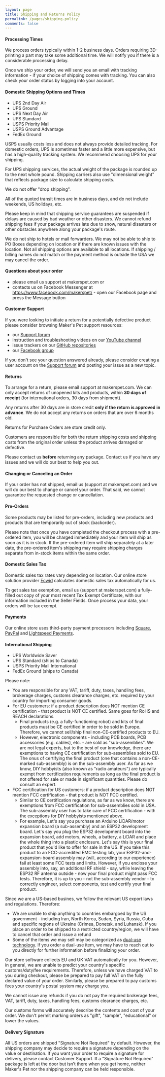 ```yaml
---
layout: page
title: Shipping and Returns Policy
permalink: /pages/shipping-policy
comments: false
---
```


<h4 class="h4">Processing Times</h4>

<p>We process orders typically within 1-2 business days. Orders requiring 3D-printing a part may take some additional time.
We will notify you if there is a considerable processing delay.</p>

<p>Once we ship your order, we will send you an email with tracking information - if your choice of shipping comes with tracking. You can also check your order status by logging into your account.</p>

<h4 class="h4">Domestic Shipping Options and Times</h4>

<ul>
  <li>UPS 2nd Day Air</li>
  <li>UPS Ground</li>
  <li>UPS Next Day Air</li>
  <li>UPS Standard</li>
  <li>USPS Priority Mail</li>
  <li>USPS Ground Advantage</li>
  <li>FedEx Ground</li>
</ul>

<p>USPS usually costs less and does not always provide detailed tracking. 
For domestic orders, UPS is sometimes faster and a little more expensive, but has a high-quality tracking system. We recommend choosing UPS for your shipping.</p>

<p>For UPS shipping services, the actual weight of the package is rounded up to the next whole pound. Shipping carriers also use "dimensional weight" that reflects package size to calculate shipping costs.</p>

<p>We do not offer "drop shipping".</p>

<p>All of the quoted transit times are in business days, and do not include weekends, US holidays, etc.</p>

<p>Please keep in mind that shipping service guarantees are suspended if delays are caused by bad weather or other disasters. We cannot refund shipping fees if your package arrives late due to snow, natural disasters or other obstacles anywhere along your package's route.</p>

<p>We do not ship to hotels or mail forwarders. We may not be able to ship to PO Boxes depending on location or if there are known issues with the location. Not all shipping options are available to all locations. If shipping / billing names do not match or the payment method is outside the USA we may cancel the order.</p>


<h4 class="h4">Questions about your order</h4>

<p><ul>
  <li>please email us support at makerspet.com or</li>
  <li>contacts us on Facebook Messenger at <a href="https://www.facebook.com/makerspet/">https://www.facebook.com/makerspet/</a>
- open our Facebook page and press the Message button</li>
</ul></p>


<h4 class="h4">Customer Support</h4>

<p>If you were looking to initiate a return for a potentially defective product please consider browsing Maker's Pet support resources:</p>
<p><ul>
  <li>our <a href="https://github.com/makerspet/support/discussions">Support forum</a></li>
  <li>instruction and troubleshooting videos on our <a href="https://youtube.com/@makerspet/">YouTube channel</a></li>
  <li>issue trackers on our <a href="https://github.com/makerspet">GitHub repositories</a></li>
  <li>our <a href="https://www.facebook.com/groups/243730868651472/">Facebook group</a></li>
</ul></p>

<p>If you don't see your question answered already, please consider creating a user account on the
<a href="https://github.com/makerspet/support/discussions">Support forum</a> and posting your issue as a new topic.</p>


<h4 class="h4">Returns</h4>

<p>To arrange for a return, please email support at makerspet.com. We can only accept returns of unopened kits and products, within <b>30 days of receipt</b> (for international orders, 30 days from shipment).</p>

<p>Any returns after 30 days are in store credit <b>only if the return is approved in advance</b>. We do not accept any returns on orders that are over 6 months old.</p>

<p>Returns for Purchase Orders are store credit only.</p>

<p>Customers are responsible for both the return shipping costs and shipping costs from the original order unless the product arrives damaged or defective.</p>

<p>Please contact us <b>before</b> returning any package. Contact us if you have any issues and we will do our best to help you out.</p>


<h4 class="h4">Changing or Canceling an Order</h4>

<p>If your order has not shipped, email us (support at makerspet.com) and we will do our best to change or cancel your order.
That said, we cannot guarantee the requested change or cancellation.</p>


<h4 class="h4">Pre-Orders</h4>

<p>Some products may be listed for pre-orders, including new products and products that are temporarily out of stock (backorder).</p>

<p>Please note that once you have completed the checkout process with a pre-ordered item, you will be charged immediately and your item will ship as soon as it is in stock. If the pre-ordered item will ship separately at a later date, the pre-ordered item's shipping may require shipping charges separate from in-stock items within the same order.</p>


<h4 class="h4">Domestic Sales Tax</h4>

<p>Domestic sales tax rates vary depending on location. Our online store solution provider
<a href="https://ecwid.com">Ecwid</a> calculates domestic sales tax automatically for us.</p>

<p>To get sales tax exemption, email us (support at makerspet.com) a fully-filled out copy of your most recent Tax Exempt Certificate, with our information included in the Seller Fields. Once process your data, your orders will be tax exempt.</p>


<h4 class="h4">Payments</h4>

<p>Our online store uses third-party payment processors including <a href="https://square.com/">Square</a>, <a href="https://paypal.com">PayPal</a> and <a href="https://www.lightspeedhq.com/ecom/lightspeed-payments/">Lightspeed Payments</a>.</p>


<h4 class="h4">International Shipping</h4>

<ul>
  <li>UPS Worldwide Saver</li>
  <li>UPS Standard (ships to Canada)</li>
  <li>USPS Priority Mail International</li>
  <li>FedEx Ground (ships to Canada)</li>
</ul>


<p>Please note:</p>

<ul>
  <li>You are responsible for any VAT, tariff, duty, taxes, handling fees, brokerage charges, customs clearance charges, etc. required by your country for importing consumer goods.</li>
  <li>For EU customers: if a product description does NOT mention CE certification - that product is NOT CE certified. Same goes for RoHS and REACH declarations.
  <ul>
    <li>Final products (e.g. a fully-functioning robot) and kits of final products must be CE certified in order to be sold in Europe. Therefore, we cannot sell/ship final non-CE-certified products to EU.</li>
    <li>However, electronic components - including PCB boards, PCB accessories (e.g. cables), etc. - are sold as "sub-assemblies". We are not legal experts, but to the best of our knowledge, there are exemptions to having CE certification for sub-assemblies sold to EU. The onus of certifying the final product (one that contains a non-CE-marked sub-assembly) is on the sub-assembly user. As far as we know, DIY hobbyists (also known as "radio amateurs") are typically exempt from certification requirements as long as the final product is not offered for sale or made in significant quantities. Please do consult an expert.</li>
  </ul>
  <li>FCC certification for US customers: if a product description does NOT mention FCC certification - that product is NOT FCC certified.
  <ul>
    <li>Similar to CE certification regulations, as far as we know, there are exemptions from FCC certification for sub-assemblies sold in USA. The sub-assembly user has to take care of FCC certification - with the exceptions for DIY hobbyists mentioned above.</li>
    <li>For example, Let's say you purchase an Arduino LiDAR/motor expansion board (a sub-assembly) and an ESP32 development board. Let's say you plug the ESP32 development board into the expansion board, add motors, wheels, a battery, a LiDAR and place the whole thing into a plastic enclosure. Let's say this is your final product that you'd like to offer for sale in the US. If you take this product to an FCC-accredited EMC testing lab, your ESP32-and-expansion-board assembly may (will, according to our experience) fail at least some FCC tests and limits. However, if you enclose your assembly into, say, an additional RF shield - say, while leaving the ESP32 RF antenna outside - now your final product might pass FCC tests. Therefore, it is up to you - not the sub-assembly vendor - to correctly engineer, select components, test and certify your final product.</li>
  </ul>
</ul>

<p>Since we are a US-based busines, we follow the relevant US export laws and regulations. Therefore:
<ul>
  <li>We are unable to ship anything to countries embargoed by the US government - including Iran, North Korea, Sudan, Syria, Russia, Cuba and specific regions of Ukraine (Crimea, Donetsk, and Luhansk). If you place an order to be shipped to a restricted country/region, we will have to cancel that order and issue a refund</li>
  <li>Some of the items we may sell may be categorized as <a href="https://www.bis.gov/ear/title-15/subtitle-b/chapter-vii/subchapter-c/part-730/ss-7303-dual-use-and-other-types-items">dual-use technology</a>. If you order a dual-use item, we may have to reach out to you directly for further information before finalizing your order.</li>
</ul>
</p>

<p>Our store software collects EU and UK VAT automatically for you. However, in general, we are unable to predict your country's specific customs/duty/fee requirements. Therefore, unless we have charged VAT to you during checkout, please be prepared to pay full VAT on the fully declared value of your order. Similarly, please be prepared to pay customs fees your country's postal system may charge you.</p>

<p>We cannot issue any refunds if you do not pay the required brokerage fees, VAT, tariff, duty, taxes, handling fees, customs clearance charges, etc.</p>

<p>Our customs forms will accurately describe the contents and cost of your order. We don't permit marking orders as "gift", "sample", "educational" or lower the values.</p>


<h4 class="h4">Delivery Signature</h4>

<p>All US orders are shipped "Signature Not Required" by default. However, the shipping company may decide to require a signature depending on the value or destination. If you want your order to require a signature for delivery, please contact Customer Support. If a "Signature Not Required" package is left at the door but isn’t there when you get home, neither Maker's Pet nor the shipping company can be held responsible.</p>
